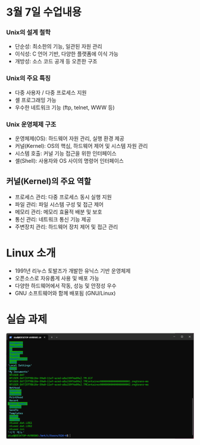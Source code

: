 # 3월 7일 수업내용

### Unix의 설계 철학
- 단순성: 최소한의 기능, 일관된 자원 관리
- 이식성: C 언어 기반, 다양한 플랫폼에 이식 가능
- 개방성: 소스 코드 공개 등 오픈한 구조

### Unix의 주요 특징
- 다중 사용자 / 다중 프로세스 지원
- 셸 프로그래밍 가능
- 우수한 네트워크 기능 (ftp, telnet, WWW 등)

### Unix 운영체제 구조
- 운영체제(OS): 하드웨어 자원 관리, 실행 환경 제공
- 커널(Kernel): OS의 핵심, 하드웨어 제어 및 시스템 자원 관리
- 시스템 호출: 커널 기능 접근을 위한 인터페이스
- 셸(Shell): 사용자와 OS 사이의 명령어 인터페이스

## 커널(Kernel)의 주요 역할
- 프로세스 관리: 다중 프로세스 동시 실행 지원
- 파일 관리: 파일 시스템 구성 및 접근 제어
- 메모리 관리: 메모리 효율적 배분 및 보호
- 통신 관리: 네트워크 통신 기능 제공
- 주변장치 관리: 하드웨어 장치 제어 및 접근 관리

# Linux 소개
- 1991년 리누스 토발즈가 개발한 유닉스 기반 운영체제
- 오픈소스로 자유롭게 사용 및 배포 가능
- 다양한 하드웨어에서 작동, 성능 및 안정성 우수
- GNU 소프트웨어와 함께 배포됨 (GNU/Linux)

# 실습 과제
![](src/image.png)